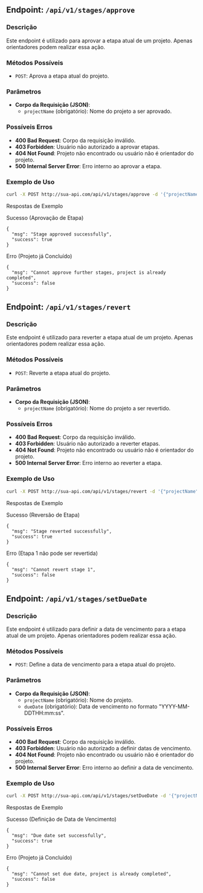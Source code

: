 ## Endpoint: `/api/v1/stages/approve`

### Descrição
Este endpoint é utilizado para aprovar a etapa atual de um projeto. Apenas orientadores podem realizar essa ação.

### Métodos Possíveis
- `POST`: Aprova a etapa atual do projeto.

### Parâmetros
- **Corpo da Requisição (JSON)**:
  - `projectName` (obrigatório): Nome do projeto a ser aprovado.

### Possíveis Erros
- **400 Bad Request**: Corpo da requisição inválido.
- **403 Forbidden**: Usuário não autorizado a aprovar etapas.
- **404 Not Found**: Projeto não encontrado ou usuário não é orientador do projeto.
- **500 Internal Server Error**: Erro interno ao aprovar a etapa.

### Exemplo de Uso
```bash
curl -X POST http://sua-api.com/api/v1/stages/approve -d '{"projectName": "nome_do_projeto"}'
```

Respostas de Exemplo

Sucesso (Aprovação de Etapa)
```
{
  "msg": "Stage approved successfully",
  "success": true
}
```

Erro (Projeto já Concluído)
```
{
  "msg": "Cannot approve further stages, project is already completed",
  "success": false
}
```

## Endpoint: `/api/v1/stages/revert`

### Descrição
Este endpoint é utilizado para reverter a etapa atual de um projeto. Apenas orientadores podem realizar essa ação.

### Métodos Possíveis
- `POST`: Reverte a etapa atual do projeto.

### Parâmetros
- **Corpo da Requisição (JSON)**:
  - `projectName` (obrigatório): Nome do projeto a ser revertido.

### Possíveis Erros
- **400 Bad Request**: Corpo da requisição inválido.
- **403 Forbidden**: Usuário não autorizado a reverter etapas.
- **404 Not Found**: Projeto não encontrado ou usuário não é orientador do projeto.
- **500 Internal Server Error**: Erro interno ao reverter a etapa.

### Exemplo de Uso
```bash
curl -X POST http://sua-api.com/api/v1/stages/revert -d '{"projectName": "nome_do_projeto"}'
```

Respostas de Exemplo

Sucesso (Reversão de Etapa)
```
{
  "msg": "Stage reverted successfully",
  "success": true
}
```

Erro (Etapa 1 não pode ser revertida)
```
{
  "msg": "Cannot revert stage 1",
  "success": false
}
```

## Endpoint: `/api/v1/stages/setDueDate`

### Descrição
Este endpoint é utilizado para definir a data de vencimento para a etapa atual de um projeto. Apenas orientadores podem realizar essa ação.

### Métodos Possíveis
- `POST`: Define a data de vencimento para a etapa atual do projeto.

### Parâmetros
- **Corpo da Requisição (JSON)**:
  - `projectName` (obrigatório): Nome do projeto.
  - `dueDate` (obrigatório): Data de vencimento no formato "YYYY-MM-DDTHH:mm:ss".

### Possíveis Erros
- **400 Bad Request**: Corpo da requisição inválido.
- **403 Forbidden**: Usuário não autorizado a definir datas de vencimento.
- **404 Not Found**: Projeto não encontrado ou usuário não é orientador do projeto.
- **500 Internal Server Error**: Erro interno ao definir a data de vencimento.

### Exemplo de Uso
```bash
curl -X POST http://sua-api.com/api/v1/stages/setDueDate -d '{"projectName": "nome_do_projeto", "dueDate": "2023-01-31T15:00:00"}'
```

Respostas de Exemplo

Sucesso (Definição de Data de Vencimento)
```
{
  "msg": "Due date set successfully",
  "success": true
}
```

Erro (Projeto já Concluído)
```
{
  "msg": "Cannot set due date, project is already completed",
  "success": false
}
```